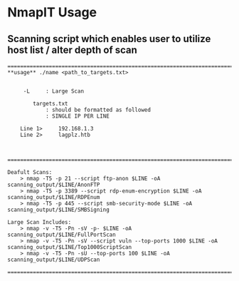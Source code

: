 # NmapIT Usage


## Scanning script which enables user to utilize host list / alter depth of scan
	===========================================================================================================================
   	**usage** ./name <path_to_targets.txt>			
    							
 	    						
 		 -L   	: Large Scan				
 	    						
			targets.txt 				        
 	 	        : should be formatted as followed  		
		        : SINGLE IP PER LINE				
		     						
		Line 1>		192.168.1.3			
		Line 2>		lagplz.htb			
								
 	   
	 ===========================================================================================================================
										
	Deafult Scans:
		> nmap -T5 -p 21 --script ftp-anon $LINE -oA scanning_output/$LINE/AnonFTP
		> nmap -T5 -p 3389 --script rdp-enum-encryption $LINE -oA scanning_output/$LINE/RDPEnum
		> nmap -T5 -p 445 --script smb-security-mode $LINE -oA scanning_output/$LINE/SMBSigning

	Large Scan Includes: 
		> nmap -v -T5 -Pn -sV -p- $LINE -oA scanning_output/$LINE/FullPortScan
		> nmap -v -T5 -Pn -sV --script vuln --top-ports 1000 $LINE -oA scanning_output/$LINE/Top1000ScriptScan
		> nmap -v -T5 -Pn -sU --top-ports 100 $LINE -oA scanning_output/$LINE/UDPScan

	===========================================================================================================================
